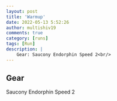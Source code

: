 ```yaml
---
layout: post
title: 'Warmup'
date: 2022-05-13 5:52:26
author: multishiv19
comments: true
category: [runs]
tags: [Run]
description: |
    Gear: Saucony Endorphin Speed 2<br/>
---
```


## Gear
Saucony Endorphin Speed 2



<div width='100%' class='strava-embed-placeholder' data-embed-type='activity' data-embed-id='7132127729'></div>
<script src='https://strava-embeds.com/embed.js'></script>
